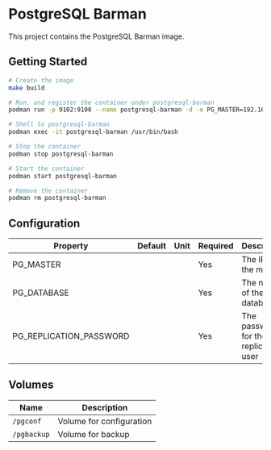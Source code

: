 # PostgreSQL Barman

This project contains the PostgreSQL Barman image.

## Getting Started

```bash
# Create the image
make build

# Run, and register the container under postgresql-barman
podman run -p 9102:9100 --name postgresql-barman -d -e PG_MASTER=192.168.1.12 -e PG_DATABASE=mydb -e PG_REPLICATION_PASSWORD=replpass pgsql13-barman-centos8

# Shell to postgresql-barman
podman exec -it postgresql-barman /usr/bin/bash

# Stop the container
podman stop postgresql-barman

# Start the container
podman start postgresql-barman

# Remove the container
podman rm postgresql-barman
```

## Configuration

| Property | Default | Unit | Required | Description |
|----------|---------|------|----------|-------------|
| PG_MASTER | | | Yes | The IP of the master |
| PG_DATABASE | | | Yes | The name of the database |
| PG_REPLICATION_PASSWORD | | | Yes | The password for the replication user |

## Volumes

| Name | Description |
|------|-------------|
| `/pgconf` | Volume for configuration |
| `/pgbackup` | Volume for backup |
